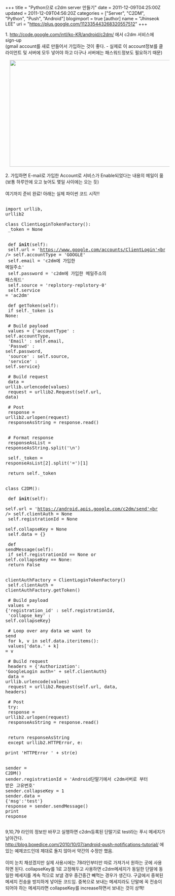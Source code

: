 +++
title = "Python으로 c2dm server 만들기"
date = 2011-12-09T04:25:00Z
updated = 2011-12-09T04:56:20Z
categories = ["Server", "C2DM", "Python", "Push", "Android"]
blogimport = true 
[author]
	name = "Jhinseok LEE"
	uri = "https://plus.google.com/112335443268320557512"
+++

1.&nbsp;<a href="http://code.google.com/intl/ko-KR/android/c2dm/">http://code.google.com/intl/ko-KR/android/c2dm/</a> 에서 c2dm 서비스에 sign-up<br />(gmail account를 새로 만들어서 가입하는 것이 좋다. - 실제로 이 account정보를 클라이언트 및 서버에 모두 넣어야 하고 더구나 서버에는 패스워드정보도 필요하기 때문)<br /><div class="separator" style="clear: both; text-align: center;"><a href="http://4.bp.blogspot.com/-HdKsVNq8U3Y/TuHWLJiuniI/AAAAAAAADm8/cOUAaTiV7_o/s1600/%25E1%2584%2589%25E1%2585%25B3%25E1%2584%258F%25E1%2585%25B3%25E1%2584%2585%25E1%2585%25B5%25E1%2586%25AB%25E1%2584%2589%25E1%2585%25A3%25E1%2586%25BA+2011-12-09+%25E1%2584%258B%25E1%2585%25A9%25E1%2584%2592%25E1%2585%25AE+6.33.53.png" imageanchor="1" style="margin-left: 1em; margin-right: 1em;"><img border="0" height="336" src="http://4.bp.blogspot.com/-HdKsVNq8U3Y/TuHWLJiuniI/AAAAAAAADm8/cOUAaTiV7_o/s640/%25E1%2584%2589%25E1%2585%25B3%25E1%2584%258F%25E1%2585%25B3%25E1%2584%2585%25E1%2585%25B5%25E1%2586%25AB%25E1%2584%2589%25E1%2585%25A3%25E1%2586%25BA+2011-12-09+%25E1%2584%258B%25E1%2585%25A9%25E1%2584%2592%25E1%2585%25AE+6.33.53.png" width="640" /></a></div><br />2. 가입하면 E-mail로 가입한 Account로 서비스가 Enable되었다는 내용의 메일이 옮(보통 하루안에 오고 늦어도 몇일 사이에는 오는 듯)<br /><br />여기까지 준비 완료! 아래는 실제 파이썬 코드 시작!!<br /><br /><pre class="brush:python">import urllib, urllib2<br /><br />class ClientLoginTokenFactory(): <br />    _token = None <br />    <br />    def __init__(self):<br />        self.url = 'https://www.google.com/accounts/ClientLogin'<br />        self.accountType = 'GOOGLE'<br />        self.email = 'c2dm에 가입한 메일주소'<br />        self.password = 'c2dm에 가입한 메일주소의 패스워드'<br />        self.source = 'replstory-replstory-0'<br />        self.service = 'ac2dm'<br />    <br />    def getToken(self):    <br />        if self._token is None:<br />            <br />            # Build payload<br />            values = {'accountType' : self.accountType,<br />                      'Email' : self.email,<br />                      'Passwd' : self.password, <br />                      'source' : self.source, <br />                      'service' : self.service}<br />            <br />            # Build request<br />            data = urllib.urlencode(values)<br />            request = urllib2.Request(self.url, data)<br />            <br />            # Post<br />            response = urllib2.urlopen(request)<br />            responseAsString = response.read()<br />            <br />            # Format response<br />            responseAsList = responseAsString.split('\n')<br />            <br />            self._token = responseAsList[2].split('=')[1]<br />            <br />        return self._token<br />    <br />class C2DM():<br />    <br />    def __init__(self):<br />        self.url = 'https://android.apis.google.com/c2dm/send'<br />        self.clientAuth = None<br />        self.registrationId = None<br />        self.collapseKey = None<br />        self.data = {}<br />        <br />    def sendMessage(self):<br />        if self.registrationId == None or self.collapseKey == None:<br />            return False<br />        <br />        clientAuthFactory = ClientLoginTokenFactory()<br />        self.clientAuth = clientAuthFactory.getToken()<br />        <br />        # Build payload<br />        values = {'registration_id' : self.registrationId,<br />                  'collapse_key' : self.collapseKey}     <br />        <br />        # Loop over any data we want to send<br />        for k, v in self.data.iteritems():            <br />            values['data.' + k] = v<br />        <br />        # Build request<br />        headers = {'Authorization': 'GoogleLogin auth=' + self.clientAuth}        <br />        data = urllib.urlencode(values)<br />        request = urllib2.Request(self.url, data, headers)<br />        <br />        # Post<br />        try:<br />            response = urllib2.urlopen(request)<br />            responseAsString = response.read()<br />            <br />            return responseAsString<br />        except urllib2.HTTPError, e:<br />            print 'HTTPError ' + str(e)<br />            <br />            <br />sender = C2DM()<br />sender.registrationId = 'Android단말기에서 c2dm서버로 부터 받은 고유번호'<br />sender.collapseKey = 1<br />sender.data = {'msg':'test'}<br />response = sender.sendMessage()<br />print response<br /><br /></pre>9,10,79 라인의 정보만 바꾸고 실행하면 c2dm등록된 단말기로 test라는 푸시 메세지가 날아간다.<br /><a href="http://blog.boxedice.com/2010/10/07/android-push-notifications-tutorial/">http://blog.boxedice.com/2010/10/07/android-push-notifications-tutorial/</a>&nbsp;에 있는 예제코드인데 제대로 돌지 않아서 약간의 수정만 했음.<br /><br />이미 눈치 채셨겠지만 실제 사용시에는 78라인부터만 따로 가져가서 원하는 곳에 사용하면 된다. collapseKey를 1로 고정해두고 사용하면 c2dm메세지가 동일한 단말에 동일한 메세지를 계속 적으로 보낼 경우 중간중간 빼먹는 경우가 생긴다. 구글에서 중복된 메세지 전송을 방지하게 넣어둔 코드임. 중복으로 보내는 메세지라도 단말에 꼭 전송이 되어야 하는 메세지라면 collapseKey를 increase하면서 보내는 것이 상책!
